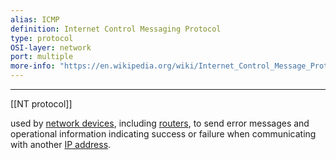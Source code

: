 ```yaml
---
alias: ICMP
definition: Internet Control Messaging Protocol
type: protocol
OSI-layer: network
port: multiple
more-info: "https://en.wikipedia.org/wiki/Internet_Control_Message_Protocol"
---
```

---
[[NT protocol]]

used by [network devices](https://en.wikipedia.org/wiki/Network_device "Network device"), including [routers](https://en.wikipedia.org/wiki/Router_(computing) "Router (computing)"), to send error messages and 
operational information indicating success or failure when communicating with another [IP address](https://en.wikipedia.org/wiki/IP_address "IP address").

